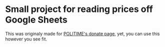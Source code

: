 # Small project for reading prices off Google Sheets 
This was originaly made for [POLITIME's donate page](https://ptime.infy.uk/donate.html), yet, you can use this however you see fit.
